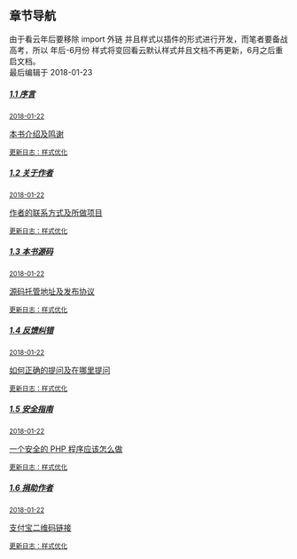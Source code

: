 <div class="container-fluid">
    <div class="card card-cascade">
        <div class="view gradient-card-header indigo">
            <h2 class="h2-responsive">章节导航</h2>
            <p>
                由于看云年后要移除 import 外链 并且样式以插件的形式进行开发，而笔者要备战高考，所以 年后-6月份 样式将变回看云默认样式并且文档不再更新，6月之后重启文档。
                <br>
                最后编辑于 2018-01-23
            </p>
        </div>
        <div class="card-body">
            <div class="list-group">
                <a href="https://www.kancloud.cn/agdholo/thinkphp/507668" rel="noopener noreferrer" class="list-group-item list-group-item-action flex-column align-items-start active">
                    <div class="d-flex w-100 justify-content-between">
                    <h5 class="mb-1">1.1 序言</h5>
                    <small>2018-01-22</small>
                    </div>
                    <p class="mb-1">本书介绍及鸣谢</p>
                    <small class="text-muted white-text">更新日志：样式优化</small>
                </a>
                <a href="https://www.kancloud.cn/agdholo/thinkphp/507669" rel="noopener noreferrer" class="list-group-item list-group-item-action flex-column align-items-start">
                    <div class="d-flex w-100 justify-content-between">
                    <h5 class="mb-1">1.2 关于作者</h5>
                    <small class="text-muted">2018-01-22</small>
                    </div>
                    <p class="mb-1">作者的联系方式及所做项目</p>
                    <small class="text-muted">更新日志：样式优化</small>
                </a>
                <a href="https://www.kancloud.cn/agdholo/thinkphp/507670" rel="noopener noreferrer" class="list-group-item list-group-item-action flex-column align-items-start">
                    <div class="d-flex w-100 justify-content-between">
                    <h5 class="mb-1">1.3 本书源码</h5>
                    <small class="text-muted">2018-01-22</small>
                    </div>
                    <p class="mb-1">源码托管地址及发布协议</p>
                    <small class="text-muted">更新日志：样式优化</small>
                </a>
                <a href="https://www.kancloud.cn/agdholo/thinkphp/507671" rel="noopener noreferrer" class="list-group-item list-group-item-action flex-column align-items-start">
                    <div class="d-flex w-100 justify-content-between">
                    <h5 class="mb-1">1.4 反馈纠错</h5>
                    <small class="text-muted">2018-01-22</small>
                    </div>
                    <p class="mb-1">如何正确的提问及在哪里提问</p>
                    <small class="text-muted">更新日志：样式优化</small>
                </a>
                <a href="https://www.kancloud.cn/agdholo/thinkphp/508076" rel="noopener noreferrer" class="list-group-item list-group-item-action flex-column align-items-start">
                    <div class="d-flex w-100 justify-content-between">
                    <h5 class="mb-1">1.5 安全指南</h5>
                    <small class="text-muted">2018-01-22</small>
                    </div>
                    <p class="mb-1">一个安全的 PHP 程序应该怎么做</p>
                    <small class="text-muted">更新日志：样式优化</small>
                </a>
                <a href="https://www.kancloud.cn/agdholo/thinkphp/508091" rel="noopener noreferrer" class="list-group-item list-group-item-action flex-column align-items-start">
                    <div class="d-flex w-100 justify-content-between">
                    <h5 class="mb-1">1.6 捐助作者</h5>
                    <small class="text-muted">2018-01-22</small>
                    </div>
                    <p class="mb-1">支付宝二维码链接</p>
                    <small class="text-muted">更新日志：样式优化</small>
                </a>
            </div>
        </div>
    </div>
</div>